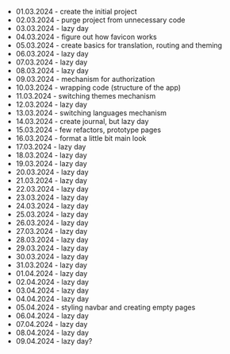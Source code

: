- 01.03.2024 - create the initial project
- 02.03.2024 - purge project from unnecessary code
- 03.03.2024 - lazy day
- 04.03.2024 - figure out how favicon works
- 05.03.2024 - create basics for translation, routing and theming
- 06.03.2024 - lazy day
- 07.03.2024 - lazy day
- 08.03.2024 - lazy day
- 09.03.2024 - mechanism for authorization
- 10.03.2024 - wrapping code (structure of the app)
- 11.03.2024 - switching themes mechanism
- 12.03.2024 - lazy day
- 13.03.2024 - switching languages mechanism
- 14.03.2024 - create journal, but lazy day
- 15.03.2024 - few refactors, prototype pages
- 16.03.2024 - format a little bit main look
- 17.03.2024 - lazy day
- 18.03.2024 - lazy day
- 19.03.2024 - lazy day
- 20.03.2024 - lazy day
- 21.03.2024 - lazy day
- 22.03.2024 - lazy day
- 23.03.2024 - lazy day
- 24.03.2024 - lazy day
- 25.03.2024 - lazy day
- 26.03.2024 - lazy day
- 27.03.2024 - lazy day
- 28.03.2024 - lazy day
- 29.03.2024 - lazy day
- 30.03.2024 - lazy day
- 31.03.2024 - lazy day
- 01.04.2024 - lazy day
- 02.04.2024 - lazy day
- 03.04.2024 - lazy day
- 04.04.2024 - lazy day
- 05.04.2024 - styling navbar and creating empty pages
- 06.04.2024 - lazy day
- 07.04.2024 - lazy day
- 08.04.2024 - lazy day
- 09.04.2024 - lazy day?

